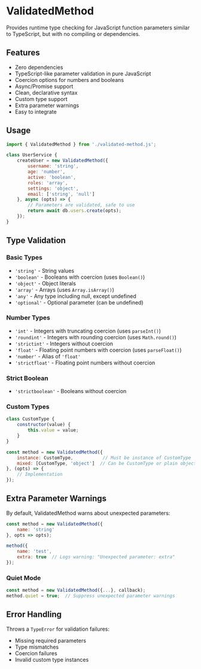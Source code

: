 # ValidatedMethod
Provides runtime type checking for JavaScript function parameters similar to TypeScript, but with no compiling or dependencies. 

## Features
- Zero dependencies
- TypeScript-like parameter validation in pure JavaScript
- Coercion options for numbers and booleans
- Async/Promise support
- Clean, declarative syntax
- Custom type support
- Extra parameter warnings
- Easy to integrate

## Usage

```javascript
import { ValidatedMethod } from './validated-method.js';

class UserService {
    createUser = new ValidatedMethod({
        username: 'string',
        age: 'number',
        active: 'boolean',
        roles: 'array',
        settings: 'object',
        email: ['string', 'null']
    }, async (opts) => {
        // Parameters are validated, safe to use
        return await db.users.create(opts);
    });
}
```

## Type Validation

### Basic Types
- `'string'` - String values
- `'boolean'` - Booleans with coercion (uses `Boolean()`)
- `'object'` - Object literals
- `'array'` - Arrays (uses `Array.isArray()`)
- `'any'` - Any type including null, except undefined
- `'optional'` - Optional parameter (can be undefined)

### Number Types
- `'int'` - Integers with truncating coercion (uses `parseInt()`)
- `'roundint'` - Integers with rounding coercion (uses `Math.round()`)
- `'strictint'` - Integers without coercion
- `'float'` - Floating point numbers with coercion (uses `parseFloat()`)
- `'number'` - Alias of `'float'`
- `'strictfloat'` - Floating point numbers without coercion

### Strict Boolean
- `'strictboolean'` - Booleans without coercion

### Custom Types
```javascript
class CustomType {
    constructor(value) {
        this.value = value;
    }
}

const method = new ValidatedMethod({
    instance: CustomType,           // Must be instance of CustomType
    mixed: [CustomType, 'object']  // Can be CustomType or plain object
}, (opts) => {
    // Implementation
});
```

## Extra Parameter Warnings

By default, ValidatedMethod warns about unexpected parameters:

```javascript
const method = new ValidatedMethod({
    name: 'string'
}, opts => opts);

method({
    name: 'test',
    extra: true  // Logs warning: "Unexpected parameter: extra"
});
```

### Quiet Mode
```javascript
const method = new ValidatedMethod({...}, callback);
method.quiet = true;  // Suppress unexpected parameter warnings
```

## Error Handling
Throws a `TypeError` for validation failures:

- Missing required parameters
- Type mismatches
- Coercion failures
- Invalid custom type instances
